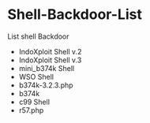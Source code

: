 # Shell-Backdoor-List
List shell Backdoor 
+ IndoXploit Shell v.2
+ IndoXploit Shell v.3
+ mini_b374k Shell
+ WSO Shell 
+ b374k-3.2.3.php
+ b374k
+ c99 Shell
+ r57.php


